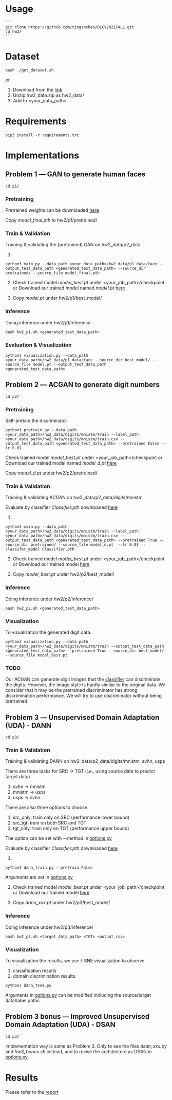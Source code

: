 # Usage
    ```
    git clone https://github.com/tinganchen/DLCV2021FALL.git
    cd hw2/
    ```

# Dataset
    bash ./get_dataset.sh

or 
1. Download from the [link](https://drive.google.com/file/d/1SEhOw-9lN8Vao5E5MCjJnitQBqKBO53S/view?usp=sharing) 
2. Unzip hw2_data.zip as hw2_data/
3. Add to <your_data_path> 

# Requirements

    pip3 install -r requirements.txt


# Implementations

## Problem 1 ― GAN to generate human faces
    cd p1/

### Pretraining 

Pretrained weights can be downloaded [here](https://drive.google.com/file/d/1r9fnO0tloxCfYpYcobFV89CXUUGjfuiq/view?usp=sharing)

Copy *model_final.pth* to hw2/p1/pretrained/

### Train & Validation

Training & validating the (pretrained) GAN on hw2_data/p2_data

1.
```shell
python3 main.py --data_path <your_data_path>/hw2_data/p1_data/face --output_test_data_path <generated_test_data_path> --source_dir pretrained/ --source_file model_final.pth
```

2. Check trained model *model_best.pt* under <your_job_path>/checkpoint or Download our trained model named *model.pt* [here](https://drive.google.com/file/d/114c2ewuxYtxvvXulRlnbn9YnYfBBJUKx/view?usp=sharing)

3. Copy *model.pt* under hw2/p1/best_model/

### Inference

Doing inference under hw2/p1/inference

```shell
bash hw2_p1.sh <generated_test_data_path>
```

### Evaluation & Visualization

```shell
python3 visualization.py --data_path <your_data_path>/hw2_data/p1_data/face --source_dir best_model/ --source_file model.pt --output_test_data_path <generated_test_data_path>
```

## Problem 2 ― ACGAN to generate digit numbers
    cd p2/

### Pretraining

Self-pretain the discriminator

```shell
python3 pretrain.py --data_path <your_data_path>/hw2_data/digits/mnistm/train --label_path <your_data_path>/hw2_data/digits/mnistm/train.csv --output_test_data_path <generated_test_data_path> --pretrained False --lr 0.01
```

Check trained model *model_best.pt* under <your_job_path>/checkpoint or Download our trained model named *model_d.pt* [here](https://drive.google.com/file/d/168upVTErMenJDNMicqegM7ChjpZpTDHU/view?usp=sharing)

Copy *model_d.pt* under hw2/p2/pretrained/


### Train & Validation

Training & validating ACGAN on hw2_data/p2_data/digits/mnistm

Evaluate by classifier *Classifier.pth* downloaded [here](https://drive.google.com/file/d/1BDeP24VQJZuNdoAEtvxpnJnxpAShLxpt/view?usp=sharing)

1.
```shell
python3 main.py --data_path <your_data_path>/hw2_data/digits/mnistm/train --label_path <your_data_path>/hw2_data/digits/mnistm/train.csv --output_test_data_path <generated_test_data_path> --pretrained True --source_dir pretrained/ --source_file model_d.pt  --lr 0.01 --classifer_model Classifier.pth
```

2. Check trained model *model_best.pt* under <your_job_path>/checkpoint or Download our trained model [here](https://drive.google.com/file/d/1zYn4RTR394rR0LRVlv9QDj-6MHopavnu/view?usp=sharing)

3. Copy *model_best.pt* under hw2/p2/best_model/

### Inference

Doing inference under hw2/p2/inference/

```shell
bash hw2_p2.sh <generated_test_data_path>
```

### Visualization
To visualization the generated digit data. 

```shell
python3 visualization.py --data_path <your_data_path>/hw2_data/digits/mnistm/train --output_test_data_path <generated_test_data_path> --pretrained True --source_dir best_model/ --source_file model_best.pt 
```

### TODO
Our ACGAN can generate digit images that the [classifier](./p2/digit_classifier.py) can discriminate the digits.
However, the image style is hardly similar to the original data. 
We consider that it may be the pretrained discriminator has strong discrimination performance.
We will try to use discriminator without being pretrained.


## Problem 3 ― Unsupervised Domain Adaptation (UDA) - DANN
    cd p3/

### Train & Validation

Training & validating DANN on hw2_data/p2_data/digits/mnistm, svhn, usps

There are three tasks for SRC -> TGT (i.e., using source data to predict target data)

1. svhn -> mnistm
2. mnistm -> usps
3. usps -> svhn

There are also three options to choose.

1. src_only: train only on SRC (performance lower bound)
2. src_tgt: train on both SRC and TGT
3. tgt_only: train only on TGT (performance upper bound)

The option can be set with *--method* in [options.py](./p3/utils/options.py)

Evaluate by classifier *Classifier.pth* downloaded [here](https://drive.google.com/file/d/1BDeP24VQJZuNdoAEtvxpnJnxpAShLxpt/view?usp=sharing)

1.
```shell
python3 dann_train.py --pretrain False
```
Arguments are set in [options.py](./p3/utils/options.py)

2. Check trained model *model_best.pt* under <your_job_path>/checkpoint or Download our trained model [here](https://drive.google.com/drive/folders/1Tc4ZGCi7Kab6Z_VfsbpUrV-D4bN5ekri?usp=sharing)

3. Copy *dann_xxx.pt* under hw2/p3/best_model/

### Inference

Doing inference under hw2/p3/inference/

```shell
bash hw2_p3.sh <target_data_path> <TGT> <output_csv>
```

### Visualization
To visualization the results, we use t-SNE visualization to observe:

1. classification results 
2. domain discrimination results. 

```shell
python3 dann_tsne.py
```
Arguments in [options.py](./p3/utils/options.py) can be modified including the source/target data/label paths.


## Problem 3 bonus ― Improved Unsupervised Domain Adaptation (UDA) - DSAN
    cd p3/

Implementation way is same as Problem 3.
Only to see the files *dsan_xxx.py* and *hw3_bonus.sh* instead, and to revise the architecture as DSAN in [options.py](./p3/utils/options.py).

    
# Results

Please refer to the [report](./hw2_d09921014.pdf)
